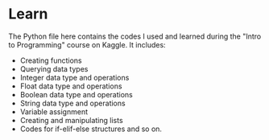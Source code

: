 # Learn
 The Python file here contains the codes I used and learned during the "Intro to Programming" course on Kaggle. It includes:

- Creating functions
- Querying data types
- Integer data type and operations
- Float data type and operations
- Boolean data type and operations
- String data type and operations
- Variable assignment
- Creating and manipulating lists
- Codes for if-elif-else structures and so on.
